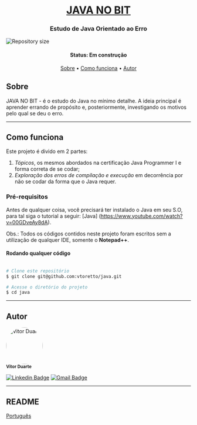 <h1 align="center">
<a href="#"> JAVA NO BIT </a>
</h1>

<h3 align="center">
    Estudo de Java Orientado ao Erro
</h3>

<img alt="Repository size" src="https://img.shields.io/github/repo-size/vtoretto/java" align="center">



<h4 align="center"> 
	 Status: Em construção
</h4>

<p align="center">
 <a href="#about">Sobre</a> •
 <a href="#how-it-works">Como funciona</a> • 
 <a href="#author">Autor</a>
</p>


## Sobre

JAVA NO BIT - é o estudo do Java no mínimo detalhe. A ideia principal é aprender errando de propósito e, posteriormente, investigando os motivos pelo qual se deu o erro. 

---

## Como funciona

Este projeto é divido em 2 partes:
1. *Tópicos*, os mesmos abordados na certificação Java Programmer I e forma correta de se codar;
2. *Exploração dos erros de compilação e execução* em decorrência por não se codar da forma que o Java requer.

### Pré-requisitos

Antes de qualquer coisa, você precisará ter instalado o Java em seu S.O, para tal siga o tutorial a seguir:
[Java] (https://www.youtube.com/watch?v=00GDveAy8dA). 

Obs.: Todos os códigos contidos neste projeto foram escritos sem a utilização de qualquer IDE, somente o **Notepad++**.

#### Rodando qualquer código

```bash

# Clone este repositório
$ git clone git@github.com:vtoretto/java.git

# Acesse o diretório do projeto
$ cd java

```

---

## Autor

 <img style="border-radius: 50%;" src="https://avatars.githubusercontent.com/vtoretto" width="100px;" alt="Vitor Duarte"/>
 <br />
 <sub><b>Vitor Duarte</b></sub></a>

[![Linkedin Badge](https://img.shields.io/badge/-Vitor-blue?style=flat-square&logo=Linkedin&logoColor=white&link=https://www.linkedin.com/in/vitorduart/)](https://www.linkedin.com/in/vitorduart/) 
[![Gmail Badge](https://img.shields.io/badge/-duartevoliveira@gmail.com-c14438?style=flat-square&logo=Gmail&logoColor=white&link=mailto:duartevoliveira@gmail.com)](mailto:duartevoliveira@gmail.com)

---

## README

[Português](./README.md)